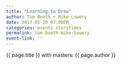 ```yaml
---
title: "Learning to Draw"
author: Tom Booth + Mike Lowery
date: 2017-05-20 07:00PM
categories: events storytimes
permalink: tom-booth-mike-lowery
event-link: ''
---
```

{{ page.title }} with masters: {{ page.author }}
